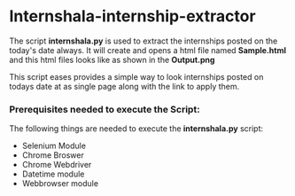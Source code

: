 # Internshala-internship-extractor

The script **internshala.py** is used to extract the internships posted on the today's date always. It will create and opens a html file named **Sample.html** and this html files looks like as shown in the **Output.png**

This script eases provides a simple way to look internships posted on todays date at as single page along with the link to apply them.

### Prerequisites needed to execute the Script:

The following things are needed to execute the **internshala.py** script:

* Selenium Module
* Chrome Broswer
* Chrome Webdriver
* Datetime module
* Webbrowser module
